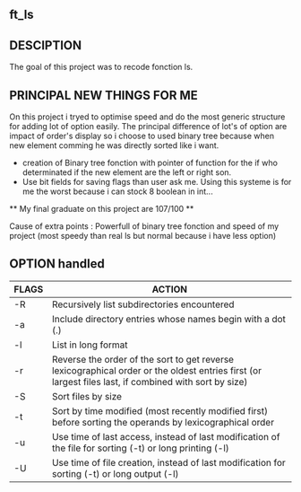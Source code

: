 ## ft_ls

## DESCIPTION

The goal of this project was to recode fonction ls.

## PRINCIPAL NEW THINGS FOR ME

On this project i tryed to optimise speed and do the most generic structure for adding lot of option easily.
The principal difference of lot's of option are impact of order's display so i choose to used binary tree because when new element comming he was directly sorted like i want.

* creation of Binary tree fonction with pointer of function for the if who determinated if the new element are the left or right son.
* Use bit fields for saving flags than user ask me. Using this systeme is for me the worst because i can stock 8 boolean in int...

** My final graduate on this project are 107/100 **

Cause of extra points : Powerfull of binary tree fonction and speed of my project (most speedy than real ls but normal because i have less option)

## OPTION handled

| FLAGS | ACTION |
| --- | --- |
| -R | Recursively list subdirectories encountered | 
| -a | Include directory entries whose names begin with a dot (.) |
| -l | List in long format |
| -r | Reverse the order of the sort to get reverse lexicographical order or the oldest entries first (or largest files last, if combined with sort by size) |
| -S | Sort files by size |
| -t |  Sort by time modified (most recently modified first) before sorting the operands by lexicographical order |
| -u | Use time of last access, instead of last modification of the file for sorting (-t) or long printing (-l) |
| -U | Use time of file creation, instead of last modification for sorting (-t) or long output (-l) |
